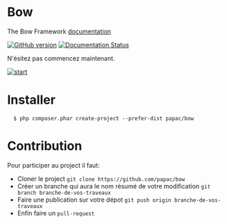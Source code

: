 # Bow
The Bow Framework [documentation](http://papac.github.com)

[![GitHub version](https://badge.fury.io/gh/papac%2Fbow.svg)](https://badge.fury.io/gh/papac%2Fbow)
[![Documentation Status](https://papac.github.com/docs)](https://papac.github.com/docs)

N'ésitez pas commencez maintenant.

[![start](http://papac.github.com/public/img/1382900391.gif "start vap framework")](http://papac.github.com)

# Installer

```
  $ php composer.phar create-project --prefer-dist papac/bow
```

# Contribution

Pour participer au project il faut:

+ Cloner le project `git clone https://github.com/papac/bow`
+ Créer un branche qui aura le nom résumé de votre modification `git branch branche-de-vos-traveaux`
+ Faire une publication sur votre dépot `git push origin branche-de-vos-traveaux`
+ Enfin faire un `pull-request`